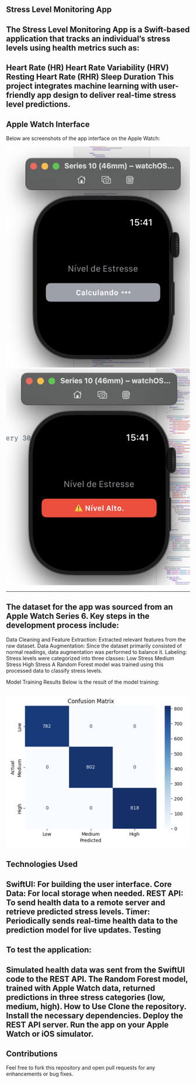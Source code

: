 Stress Level Monitoring App
---
The Stress Level Monitoring App is a Swift-based application that tracks an individual’s stress levels using health metrics such as:
---
Heart Rate (HR)
Heart Rate Variability (HRV)
Resting Heart Rate (RHR)
Sleep Duration
This project integrates machine learning with user-friendly app design to deliver real-time stress level predictions.
---
Apple Watch Interface
---
Below are screenshots of the app interface on the Apple Watch:

![interface](images/image1.png)
![interface](images/image2.png)

---
The dataset for the app was sourced from an Apple Watch Series 6. Key steps in the development process include:
---
Data Cleaning and Feature Extraction: Extracted relevant features from the raw dataset.
Data Augmentation: Since the dataset primarily consisted of normal readings, data augmentation was performed to balance it.
Labeling: Stress levels were categorized into three classes:
Low Stress
Medium Stress
High Stress
A Random Forest model was trained using this processed data to classify stress levels.

Model Training Results
Below is the result of the model training:

![interface](images/image3.png)
---
Technologies Used
---
SwiftUI: For building the user interface.
Core Data: For local storage when needed.
REST API: To send health data to a remote server and retrieve predicted stress levels.
Timer: Periodically sends real-time health data to the prediction model for live updates.
Testing
---
To test the application:
---
Simulated health data was sent from the SwiftUI code to the REST API.
The Random Forest model, trained with Apple Watch data, returned predictions in three stress categories (low, medium, high).
How to Use
Clone the repository.
Install the necessary dependencies.
Deploy the REST API server.
Run the app on your Apple Watch or iOS simulator.
---
Contributions
---
Feel free to fork this repository and open pull requests for any enhancements or bug fixes.
